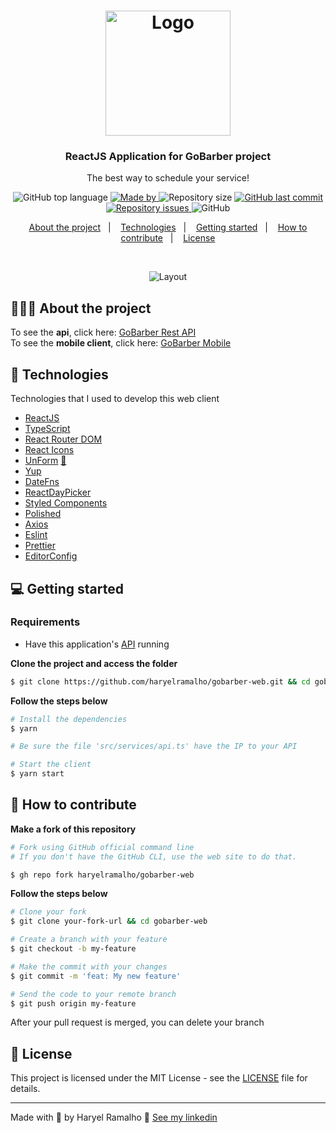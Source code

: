 <h1 align="center">
  <img alt="Logo" src="https://res.cloudinary.com/haryelramalho/image/upload/v1604416296/logo_slp1xq.svg" width="200px">
</h1>

<h3 align="center">
  ReactJS Application for GoBarber project
</h3>

<p align="center">The best way to schedule your service!</p>

<p align="center">
  <img alt="GitHub top language" src="https://img.shields.io/github/languages/top/haryelramalho/gobarber-web?color=%23FF9000">

  <a href="https://www.linkedin.com/in/haryelramalho/" target="_blank" rel="noopener noreferrer">
    <img alt="Made by" src="https://img.shields.io/badge/made%20by-haryel%20ramalho-%23FF9000">
  </a>

  <img alt="Repository size" src="https://img.shields.io/github/repo-size/haryelramalho/gobarber-web?color=%23FF9000">

  <a href="https://github.com/haryelramalho/gobarber-web/commits/master">
    <img alt="GitHub last commit" src="https://img.shields.io/github/last-commit/haryelramalho/gobarber-web?color=%23FF9000">
  </a>

  <a href="https://github.com/haryelramalho/gobarber-web/issues">
    <img alt="Repository issues" src="https://img.shields.io/github/issues/haryelramalho/gobarber-web?color=%23FF9000">
  </a>

  <img alt="GitHub" src="https://img.shields.io/github/license/haryelramalho/gobarber-web?color=%23FF9000">
</p>

<p align="center">
  <a href="#%EF%B8%8F-about-the-project">About the project</a>&nbsp;&nbsp;&nbsp;|&nbsp;&nbsp;&nbsp;
  <a href="#-technologies">Technologies</a>&nbsp;&nbsp;&nbsp;|&nbsp;&nbsp;&nbsp;
  <a href="#-getting-started">Getting started</a>&nbsp;&nbsp;&nbsp;|&nbsp;&nbsp;&nbsp;
  <a href="#-how-to-contribute">How to contribute</a>&nbsp;&nbsp;&nbsp;|&nbsp;&nbsp;&nbsp;
  <a href="#-license">License</a>
</p>

</br>

<p align="center">
  <img alt="Layout" src="https://res.cloudinary.com/haryelramalho/image/upload/v1604415620/68747470733a2f2f7265732e636c6f7564696e6172792e636f6d2f656c6961736763662f696d6167652f75706c6f61642f76313538383831313231332f476f4261726265722f4b6170747572655f323032302d30352d30365f61745f32312e32352e32365f74696a6e6c352e676966_h4p9qd.gif">
</p>

## 💇🏻‍♂️ About the project

To see the **api**, click here: [GoBarber Rest API](https://github.com/haryelramalho/gobarber-api)</br>
To see the **mobile client**, click here: [GoBarber Mobile](https://github.com/haryelramalho/gobarber-mobile)

## 🚀 Technologies

Technologies that I used to develop this web client

- [ReactJS](https://reactjs.org/)
- [TypeScript](https://www.typescriptlang.org/)
- [React Router DOM](https://reacttraining.com/react-router/)
- [React Icons](https://react-icons.netlify.com/#/)
- [UnForm](https://unform.dev/) [💜](https://rocketseat.com.br/)
- [Yup](https://github.com/jquense/yup)
- [DateFns](https://date-fns.org)
- [ReactDayPicker](https://react-day-picker.js.org)
- [Styled Components](https://styled-components.com/)
- [Polished](https://github.com/styled-components/polished)
- [Axios](https://github.com/axios/axios)
- [Eslint](https://eslint.org/)
- [Prettier](https://prettier.io/)
- [EditorConfig](https://editorconfig.org/)

## 💻 Getting started

### Requirements

- Have this application's [API](https://github.com/haryelramalho/gobarber-api) running

**Clone the project and access the folder**

```bash
$ git clone https://github.com/haryelramalho/gobarber-web.git && cd gobarber-web
```

**Follow the steps below**

```bash
# Install the dependencies
$ yarn

# Be sure the file 'src/services/api.ts' have the IP to your API

# Start the client
$ yarn start
```

## 🤔 How to contribute

**Make a fork of this repository**

```bash
# Fork using GitHub official command line
# If you don't have the GitHub CLI, use the web site to do that.

$ gh repo fork haryelramalho/gobarber-web
```

**Follow the steps below**

```bash
# Clone your fork
$ git clone your-fork-url && cd gobarber-web

# Create a branch with your feature
$ git checkout -b my-feature

# Make the commit with your changes
$ git commit -m 'feat: My new feature'

# Send the code to your remote branch
$ git push origin my-feature
```

After your pull request is merged, you can delete your branch

## 📝 License

This project is licensed under the MIT License - see the [LICENSE](LICENSE) file for details.

---

Made with 💜 by Haryel Ramalho 👋 [See my linkedin](https://www.linkedin.com/in/haryelramalho/)
